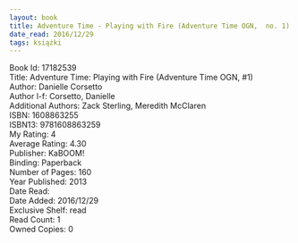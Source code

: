 ```yaml
---
layout: book
title: Adventure Time - Playing with Fire (Adventure Time OGN,  no. 1)
date_read: 2016/12/29
tags: książki
---
```


Book Id: 17182539<br />
Title: Adventure Time: Playing with Fire (Adventure Time OGN, #1)<br />
Author: Danielle Corsetto<br />
Author l-f: Corsetto, Danielle<br />
Additional Authors: Zack Sterling, Meredith McClaren<br />
ISBN: 1608863255<br />
ISBN13: 9781608863259<br />
My Rating: 4<br />
Average Rating: 4.30<br />
Publisher: KaBOOM!<br />
Binding: Paperback<br />
Number of Pages: 160<br />
Year Published: 2013<br />
Date Read: <br />
Date Added: 2016/12/29<br />
Exclusive Shelf: read<br />
Read Count: 1<br />
Owned Copies: 0<br />


